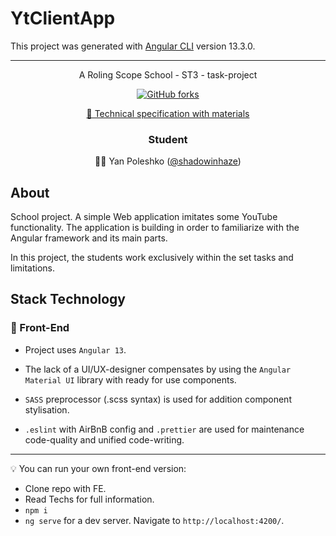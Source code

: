 # YtClientApp

This project was generated with [Angular CLI](https://github.com/angular/angular-cli) version 13.3.0.

---

<p align="center">A Roling Scope School - ST3 - task-project</p>
<p align="center">
  <a href="https://github.com/rolling-scopes-school/tasks"><img alt="GitHub forks" src="https://img.shields.io/github/forks/rolling-scopes-school/tasks?color=faea68&label=RSS%20Tasks&style=for-the-badge"></a>
</p>
<p align="center">
  <!-- <a href="#">🚀 Deploy (Demo)</a> <br> -->
  <a href="https://github.com/rolling-scopes-school/tasks/tree/master/tasks/angular">📗 Technical specification with materials</a>
</p>

<h3 align="center">Student</h3>
<p align="center">
  👨‍💻 Yan Poleshko (<a href="https://github.com/shadowinhaze">@shadowinhaze</a>)
</p>

## About

School project. A simple Web application imitates some YouTube functionality. The application is building in order to familiarize with the Angular framework and its main parts.

In this project, the students work exclusively within the set tasks and limitations.

## Stack Technology

### 🌴 Front-End

- Project uses `Angular 13`.

- The lack of a UI/UX-designer compensates by using the `Angular Material UI` library with ready for use components.

- `SASS` preprocessor (.scss syntax) is used for addition component stylisation.

- `.eslint` with AirBnB config and `.prettier` are used for maintenance code-quality and unified code-writing.

---

💡 You can run your own front-end version:

- Clone repo with FE.
- Read Techs for full information.
- `npm i`
- `ng serve` for a dev server. Navigate to `http://localhost:4200/`.
